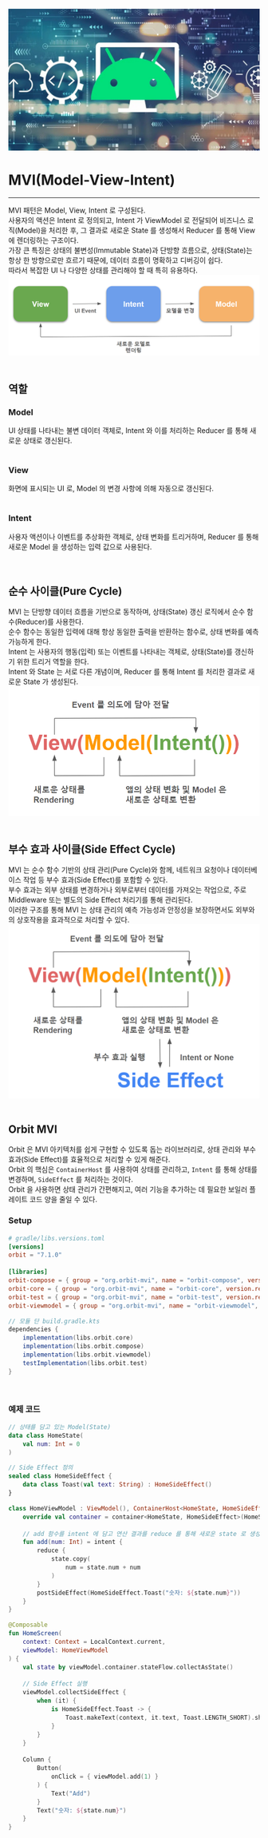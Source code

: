 ![banner](./architecture.png)
# MVI(Model-View-Intent)
- - -
MVI 패턴은 Model, View, Intent 로 구성된다.<br/>
사용자의 액션은 Intent 로 정의되고, Intent 가 ViewModel 로 전달되어 비즈니스 로직(Model)을 처리한 후, 그 결과로 새로운 State 를 생성해서 Reducer 를 통해 View 에 렌더링하는 구조이다.<br/>
가장 큰 특징은 상태의 불변성(Immutable State)과 단방향 흐름으로, 상태(State)는 항상 한 방향으로만 흐르기 때문에, 데이터 흐름이 명확하고 디버깅이 쉽다.<br/>
따라서 복잡한 UI 나 다양한 상태를 관리해야 할 때 특히 유용하다.<br/>
![mvi](./mvi.png)
<br/>
<br/>

## 역할
### Model
UI 상태를 나타내는 불변 데이터 객체로, Intent 와 이를 처리하는 Reducer 를 통해 새로운 상태로 갱신된다.<br/>
<br/>

### View
화면에 표시되는 UI 로, Model 의 변경 사항에 의해 자동으로 갱신된다.<br/>
<br/>

### Intent
사용자 액션이나 이벤트를 추상화한 객체로, 상태 변화를 트리거하며, Reducer 를 통해 새로운 Model 을 생성하는 입력 값으로 사용된다.<br/>
<br/>
<br/>

## 순수 사이클(Pure Cycle)
MVI 는 단방향 데이터 흐름을 기반으로 동작하며, 상태(State) 갱신 로직에서 순수 함수(Reducer)를 사용한다.<br/>
순수 함수는 동일한 입력에 대해 항상 동일한 출력을 반환하는 함수로, 상태 변화를 예측 가능하게 한다.<br/>
Intent 는 사용자의 행동(입력) 또는 이벤트를 나타내는 객체로, 상태(State)를 갱신하기 위한 트리거 역할을 한다.<br/>
Intent 와 State 는 서로 다른 개념이며, Reducer 를 통해 Intent 를 처리한 결과로 새로운 State 가 생성된다.<br/>
![pure-cycle](./pure-cycle.png)
<br/>
<br/>

## 부수 효과 사이클(Side Effect Cycle)
MVI 는 순수 함수 기반의 상태 관리(Pure Cycle)와 함께, 네트워크 요청이나 데이터베이스 작업 등 부수 효과(Side Effect)를 포함할 수 있다.<br/>
부수 효과는 외부 상태를 변경하거나 외부로부터 데이터를 가져오는 작업으로, 주로 Middleware 또는 별도의 Side Effect 처리기를 통해 관리된다.<br/>
이러한 구조를 통해 MVI 는 상태 관리의 예측 가능성과 안정성을 보장하면서도 외부와의 상호작용을 효과적으로 처리할 수 있다.<br/>
![side-effect-cycle](./side-effect-cycle.png)
<br/>
<br/>

## Orbit MVI
Orbit 은 MVI 아키텍처를 쉽게 구현할 수 있도록 돕는 라이브러리로, 상태 관리와 부수 효과(Side Effect)를 효율적으로 처리할 수 있게 해준다.<br/>
Orbit 의 핵심은 `ContainerHost` 를 사용하여 상태를 관리하고, `Intent` 를 통해 상태를 변경하며, `SideEffect` 를 처리하는 것이다.<br/>
Orbit 을 사용하면 상태 관리가 간편해지고, 여러 기능을 추가하는 데 필요한 보일러 플레이트 코드 양을 줄일 수 있다.<br/>

### Setup
```toml
# gradle/libs.versions.toml
[versions]
orbit = "7.1.0"

[libraries]
orbit-compose = { group = "org.orbit-mvi", name = "orbit-compose", version.ref = "orbit"}
orbit-core = { group = "org.orbit-mvi", name = "orbit-core", version.ref = "orbit"}
orbit-test = { group = "org.orbit-mvi", name = "orbit-test", version.ref = "orbit"}
orbit-viewmodel = { group = "org.orbit-mvi", name = "orbit-viewmodel", version.ref = "orbit"}
```
```groovy
// 모듈 단 build.gradle.kts
dependencies {
    implementation(libs.orbit.core)
    implementation(libs.orbit.compose)
    implementation(libs.orbit.viewmodel)
    testImplementation(libs.orbit.test)
}
```
<br/>

### 예제 코드
```kotlin
// 상태를 담고 있는 Model(State)
data class HomeState(
    val num: Int = 0
)
```
```kotlin
// Side Effect 정의
sealed class HomeSideEffect {
    data class Toast(val text: String) : HomeSideEffect()
}
```
```kotlin
class HomeViewModel : ViewModel(), ContainerHost<HomeState, HomeSideEffect> {
    override val container = container<HomeState, HomeSideEffect>(HomeState())

    // add 함수를 intent 에 담고 연산 결과를 reduce 를 통해 새로운 state 로 생성
    fun add(num: Int) = intent {
        reduce {
            state.copy(
                num = state.num + num
            )
        }
        postSideEffect(HomeSideEffect.Toast("숫자: ${state.num}"))
    }
}
```
```kotlin
@Composable
fun HomeScreen(
    context: Context = LocalContext.current,
    viewModel: HomeViewModel
) {
    val state by viewModel.container.stateFlow.collectAsState()

    // Side Effect 실행
    viewModel.collectSideEffect {
        when (it) {
            is HomeSideEffect.Toast -> {
                Toast.makeText(context, it.text, Toast.LENGTH_SHORT).show()
            }
        }
    }

    Column {
        Button(
            onClick = { viewModel.add(1) }
        ) {
            Text("Add")
        }
        Text("숫자: ${state.num}")
    }
}
```